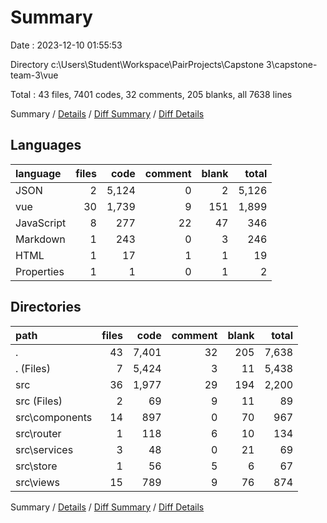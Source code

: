 # Summary

Date : 2023-12-10 01:55:53

Directory c:\\Users\\Student\\Workspace\\PairProjects\\Capstone 3\\capstone-team-3\\vue

Total : 43 files,  7401 codes, 32 comments, 205 blanks, all 7638 lines

Summary / [Details](details.md) / [Diff Summary](diff.md) / [Diff Details](diff-details.md)

## Languages
| language | files | code | comment | blank | total |
| :--- | ---: | ---: | ---: | ---: | ---: |
| JSON | 2 | 5,124 | 0 | 2 | 5,126 |
| vue | 30 | 1,739 | 9 | 151 | 1,899 |
| JavaScript | 8 | 277 | 22 | 47 | 346 |
| Markdown | 1 | 243 | 0 | 3 | 246 |
| HTML | 1 | 17 | 1 | 1 | 19 |
| Properties | 1 | 1 | 0 | 1 | 2 |

## Directories
| path | files | code | comment | blank | total |
| :--- | ---: | ---: | ---: | ---: | ---: |
| . | 43 | 7,401 | 32 | 205 | 7,638 |
| . (Files) | 7 | 5,424 | 3 | 11 | 5,438 |
| src | 36 | 1,977 | 29 | 194 | 2,200 |
| src (Files) | 2 | 69 | 9 | 11 | 89 |
| src\\components | 14 | 897 | 0 | 70 | 967 |
| src\\router | 1 | 118 | 6 | 10 | 134 |
| src\\services | 3 | 48 | 0 | 21 | 69 |
| src\\store | 1 | 56 | 5 | 6 | 67 |
| src\\views | 15 | 789 | 9 | 76 | 874 |

Summary / [Details](details.md) / [Diff Summary](diff.md) / [Diff Details](diff-details.md)